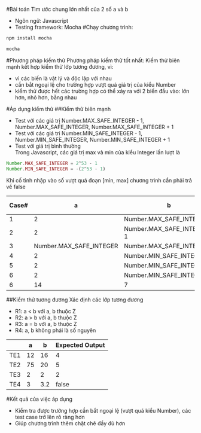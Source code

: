 #Bài toán
Tìm ước chung lớn nhất của 2 số a và b
- Ngôn ngữ: Javascript
- Testing framework: Mocha
#Chạy chương trình:
```javascript
npm install mocha 
```
```javascript
mocha 
```

#Phương pháp kiểm thử
Phương pháp kiểm thử tốt nhất: Kiểm thử biên mạnh kết hợp kiểm thử lớp tương đương, vì: 
- vì các biến là vật lý và độc lập với nhau
- cần bắt ngoại lệ cho trường hợp vượt quá giá trị của kiểu Number
- kiểm thử được hết các trường hợp có thể xảy ra với 2 biến đầu vào: lớn hơn, nhỏ hơn, bằng nhau

#Áp dụng kiểm thử
##Kiểm thử biên mạnh
- Test với các giá trị Number.MAX_SAFE_INTEGER - 1, Number.MAX_SAFE_INTEGER, Number.MAX_SAFE_INTEGER + 1
- Test với các giá trị Number.MIN_SAFE_INTEGER - 1, Number.MIN_SAFE_INTEGER, Number.MIN_SAFE_INTEGER + 1
- Test với giá trị bình thường <br>
Trong Javascript, các giá trị max và min của kiểu Integer lần lượt là <br>
```javascript
Number.MAX_SAFE_INTEGER = 2^53 - 1 
Number.MIN_SAFE_INTEGER = -(2^53 - 1) 
```
Khi cố tình nhập vào số vượt quá đoạn [min, max] chương trình cần phải trả về false

| Case#| a  | b  | Expected Output
| ------|----------------|----------------|------------
|   1  | 2 | Number.MAX_SAFE_INTEGER | 1
|   2  | 2 | Number.MAX_SAFE_INTEGER-1 | 2
|   3  | Number.MAX_SAFE_INTEGER | Number.MAX_SAFE_INTEGER | false
|   4  | 2 | Number.MIN_SAFE_INTEGER | 1
|   5  | 2 | Number.MIN_SAFE_INTEGER-1 | false
|   6  | 2 | Number.MIN_SAFE_INTEGER+1 | 2
|   6  | 14 | 7                 | 7

##Kiểm thử tương đương
Xác định các lớp tương đương
- R1: a < b với a, b thuộc Z
- R2: a > b với a, b thuộc Z
- R3: a = b với a, b thuộc Z
- R4: a, b không phải là số nguyên

|      | a  | b  | Expected Output
| -----|----|----|-----------------
| TE1  | 12 | 16 | 4
| TE2  | 75 | 20 | 5
| TE3  | 2 | 2 | 2
| TE4  | 3 | 3.2 | false

#Kết quả của việc áp dụng
- Kiểm tra được trường hợp cần bắt ngoại lệ (vượt quá kiểu Number), các test case trở lên rõ ràng hơn
- Giúp chương trình thêm chặt chẽ đầy đủ hơn
